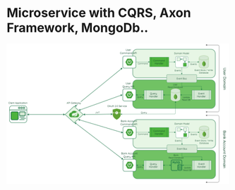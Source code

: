 # Microservice with CQRS, Axon Framework, MongoDb..

![Diagram](https://github.com/mehmetydm/user-management/blob/main/microserviceArch.png)
